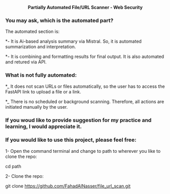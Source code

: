 <p align="center"><strong> Partially Automated File/URL Scanner - Web Security</strong></p>

### You may ask, which is the automated part?
The automated section is:

*- It is Ai-based analysis summary via Mistral. So, it is automated summarization and interpretation.

*- It is combining and formatting results for final output. It is also automated and retured via API.

### What is not fully automated:

*_ It does not scan URLs or files automatically, so the user has to access the FastAPI link to upload a file or a link.

*_ There is no scheduled or background scanning. Therefore, all actions are initiated manually by the user.

### If you woud like to provide suggestion for my practice and learning, I would appreciate it.

### If you would like to use this project, please feel free:

1- Open the command terminal and change to path to wherever you like to clone the repo:

cd path

2- Clone the repo:

git clone https://github.com/FahadAlNasser/file_url_scan.git
